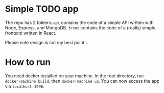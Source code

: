 # Simple TODO app

The repo has 2 folders: 
`api` contains the code of a simple API written with Node, Express, and MongoDB.
`front` contains the code of a (really) simple frontend written in React.

Please note design is not my best point...

# How to run

You need docker installed on your machine.
In the root directory, run `docker-machine build`, then `docker-machine up`.
You can now access the app via `localhost:1996`.
